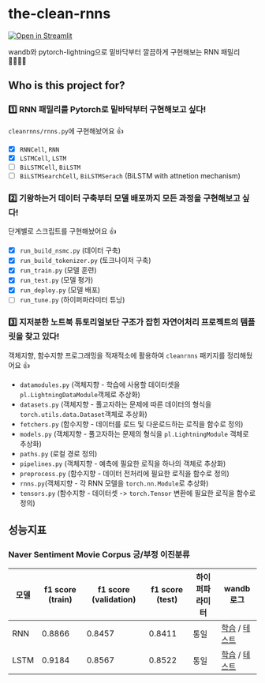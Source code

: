 # the-clean-rnns

[![Open in Streamlit](https://static.streamlit.io/badges/streamlit_badge_black_white.svg)](https://share.streamlit.io/eubinecto/the-clean-rnns/main/run_deploy.py)

wandb와 pytorch-lightning으로 밑바닥부터 깔끔하게 구현해보는 RNN 패밀리 👨‍👩‍👧‍👦

## Who is this project for?
### 1️⃣ RNN 패밀리를 Pytorch로 밑바닥부터 구현해보고 싶다!
`cleanrnns/rnns.py`에 구현해놨어요 👍 
  - [X] `RNNCell`, `RNN`
  - [X] `LSTMCell`, `LSTM`
  - [ ] `BiLSTMCell`, `BiLSTM`
  - [ ] `BiLSTMSearchCell`, `BiLSTMSerach` (BiLSTM with attnetion mechanism)
### 2️⃣ 기왕하는거 데이터 구축부터 모델 배포까지 모든 과정을 구현해보고 싶다!
단계별로 스크립트를 구현해놨어요 👍 
  - [X] `run_build_nsmc.py` (데이터 구축)
  - [X] `run_build_tokenizer.py` (토크나이저 구축) 
  - [X] `run_train.py` (모델 훈련)
  - [X] `run_test.py` (모델 평가) 
  - [X] `run_deploy.py` (모델 배포)
  - [ ] `run_tune.py` (하이퍼파라미터 튜닝)
### 3️⃣ 지저분한 노트북 튜토리얼보단 구조가 잡힌 자연어처리 프로젝트의 템플릿을 찾고 있다!

객체지향, 함수지향 프로그래밍을 적재적소에 활용하여 `cleanrnns` 패키지를 정리해뒀어요 👍
  - `datamodules.py` (객체지향 - 학습에 사용할 데이터셋을 `pl.LightningDataModule`객체로 추상화)
  - `datasets.py` (객체지향 - 풀고자하는 문제에 따른 데이터의 형식을 `torch.utils.data.Dataset`객체로 추상화)
  - `fetchers.py` (함수지향 - 데이터를 로드 및 다운로드하는 로직을 함수로 정의)
  - `models.py` (객체지향 - 풀고자하는 문제의 형식을 `pl.LightningModule` 객체로 추상화)
  - `paths.py` (로컬 경로 정의)
  - `pipelines.py` (객체지향 - 예측에 필요한 로직을 하나의 객체로 추상화)
  - `preprocess.py` (함수지향 - 데이터 전처리에 필요한 로직을 함수로 정의)
  - `rnns.py`(객체지향 - 각 RNN 모델을 `torch.nn.Module`로 추상화)
  - `tensors.py` (함수지향 - 데이터셋 -> `torch.Tensor` 변환에 필요한 로직을 함수로 정의)

## 성능지표
### Naver Sentiment Movie Corpus 긍/부정 이진분류
모델 | f1 score (train) | f1 score (validation) | f1 score (test) | 하이퍼파라미터 | wandb 로그
--- |------------------|------------| --- |--------| ---
RNN  | 0.8866           | 0.8457     | 0.8411 | 통일     | [학습](https://wandb.ai/eubinecto/the-clean-rnns/runs/40ca3shv?workspace=user-eubinecto) / [테스트](https://wandb.ai/eubinecto/the-clean-rnns/runs/20pfhypk/overview)
LSTM | 0.9184           | 0.8567     | 0.8522 | 통일     | [학습](https://wandb.ai/eubinecto/the-clean-rnns/runs/25wm1ome?workspace=user-eubinecto) / [테스트](https://wandb.ai/eubinecto/the-clean-rnns/runs/25e9xjyz/overview) 